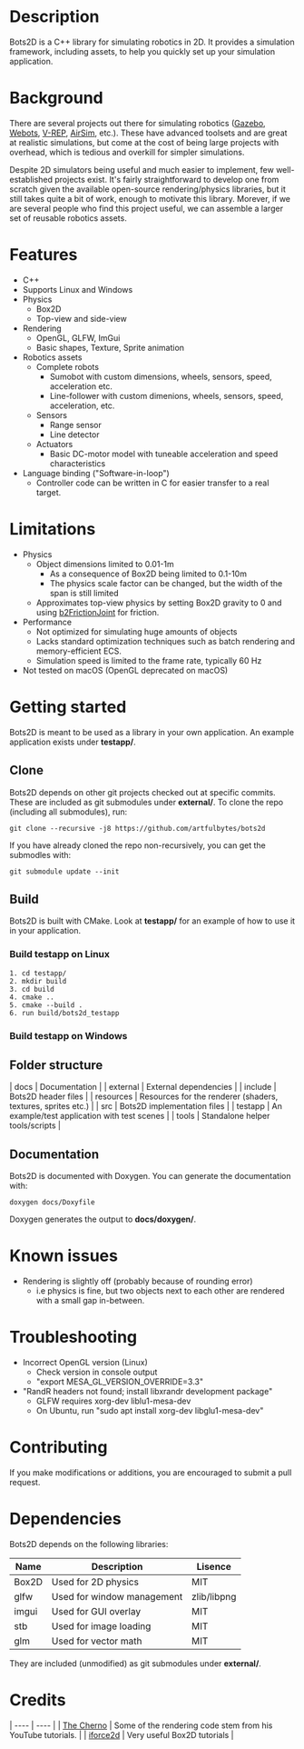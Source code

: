 # Description
Bots2D is a C++ library for simulating robotics in 2D. It provides a simulation
framework, including assets, to help you quickly set up your simulation application.

# Background
There are several projects out there for simulating robotics ([Gazebo](http://gazebosim.org/),
[Webots](https://cyberbotics.com/), [V-REP](https://www.coppeliarobotics.com/),
[AirSim](https://github.com/microsoft/AirSim), etc.). These have advanced toolsets and are
great at realistic simulations, but come at the cost of being large projects with overhead,
which is tedious and overkill for simpler simulations.

Despite 2D simulators being useful and much easier to implement, few
well-established projects exist. It's fairly straightforward to develop
one from scratch given the available open-source rendering/physics libraries,
but it still takes quite a bit of work, enough to motivate this library.
Morever, if we are several people who find this project useful, we
can assemble a larger set of reusable robotics assets.

# Features
* C++
* Supports Linux and Windows
* Physics
    - Box2D
    - Top-view and side-view
* Rendering
    - OpenGL, GLFW, ImGui
    - Basic shapes, Texture, Sprite animation
* Robotics assets
    - Complete robots
        + Sumobot with custom dimensions, wheels, sensors, speed, acceleration etc.
        + Line-follower with custom dimenions, wheels, sensors, speed, acceleration, etc.
    - Sensors
        + Range sensor
        + Line detector
    - Actuators
        + Basic DC-motor model with tuneable acceleration and speed characteristics
* Language binding ("Software-in-loop")
    - Controller code can be written in C for easier transfer to a real target.

# Limitations
* Physics
    - Object dimensions limited to 0.01-1m
        + As a consequence of Box2D being limited to 0.1-10m
        + The physics scale factor can be changed, but the width of the span is still limited
    - Approximates top-view physics by setting Box2D gravity to 0 and
      using [b2FrictionJoint](https://box2d.org/documentation/classb2_friction_joint.html) for friction.
* Performance
    - Not optimized for simulating huge amounts of objects
    - Lacks standard optimization techniques such as batch rendering and memory-efficient ECS.
    - Simulation speed is limited to the frame rate, typically 60 Hz
* Not tested on macOS (OpenGL deprecated on macOS)

# Getting started
Bots2D is meant to be used as a library in your own application.
An example application exists under **testapp/**.

## Clone
Bots2D depends on other git projects checked out at specific commits. These
are included as git submodules under **external/**. To clone the repo (including all
submodules), run:

```
git clone --recursive -j8 https://github.com/artfulbytes/bots2d
```

If you have already cloned the repo non-recursively, you can get the submodles with:

```
git submodule update --init
```

## Build
Bots2D is built with CMake. Look at **testapp/** for an example of how to use it
in your application.

### Build testapp on Linux

```
1. cd testapp/
2. mkdir build
3. cd build
4. cmake ..
5. cmake --build .
6. run build/bots2d_testapp
```

### Build testapp on Windows

## Folder structure
| docs       | Documentation                                                |
| external   | External dependencies                                        |
| include    | Bots2D header files                                          |
| resources  | Resources for the renderer (shaders, textures, sprites etc.) |
| src        | Bots2D implementation files                                  |
| testapp    | An example/test application with test scenes                 |
| tools      | Standalone helper tools/scripts                              |

## Documentation
Bots2D is documented with Doxygen. You can generate the documentation with:

```
doxygen docs/Doxyfile
```

Doxygen generates the output to **docs/doxygen/**.

# Known issues
* Rendering is slightly off (probably because of rounding error)
    - i.e physics is fine, but two objects next to each other are rendered with
      a small gap in-between.

# Troubleshooting
* Incorrect OpenGL version (Linux)
    - Check version in console output
    - "export MESA_GL_VERSION_OVERRIDE=3.3"
* "RandR headers not found; install libxrandr development package"
    - GLFW requires xorg-dev liblu1-mesa-dev
    - On Ubuntu, run "sudo apt install xorg-dev libglu1-mesa-dev"

# Contributing
If you make modifications or additions, you are encouraged to submit a pull
request.

# Dependencies
Bots2D depends on the following libraries:

| Name  | Description                     | Lisence     |
| ------| --------------------------------| ------------|
| Box2D | Used for 2D physics          | MIT         |
| glfw  | Used for window management   | zlib/libpng |
| imgui | Used for GUI overlay         | MIT         |
| stb   | Used for image loading       | MIT         |
| glm   | Used for vector math | MIT         |

They are included (unmodified) as git submodules under **external/**.

# Credits
| ---- | ---- |
| [The Cherno](https://www.youtube.com/channel/UCQ-W1KE9EYfdxhL6S4twUNw) | Some of the rendering code stem from his YouTube tutorials. |
| [iforce2d](https://www.iforce2d.net/) | Very useful Box2D tutorials |

